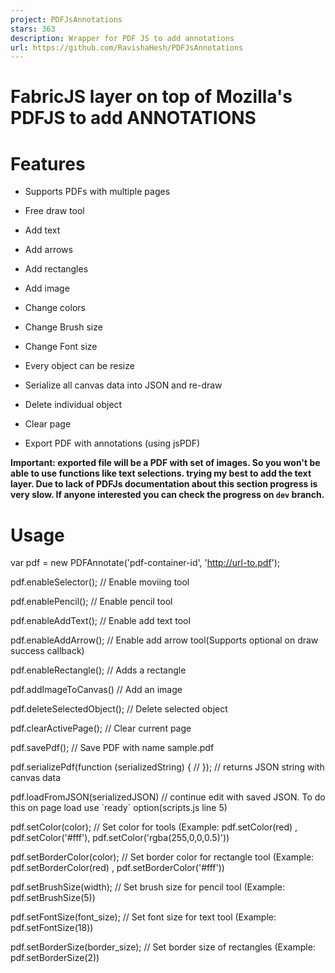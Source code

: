 ```yaml
---
project: PDFJsAnnotations
stars: 363
description: Wrapper for PDF JS to add annotations
url: https://github.com/RavishaHesh/PDFJsAnnotations
---
```


FabricJS layer on top of Mozilla's PDFJS to add ANNOTATIONS
===========================================================

Features
========

-   Supports PDFs with multiple pages
    
-   Free draw tool
    
-   Add text
    
-   Add arrows
    
-   Add rectangles
    
-   Add image
    
-   Change colors
    
-   Change Brush size
    
-   Change Font size
    
-   Every object can be resize
    
-   Serialize all canvas data into JSON and re-draw
    
-   Delete individual object
    
-   Clear page
    
-   Export PDF with annotations (using jsPDF)
    

**Important: exported file will be a PDF with set of images. So you won't be able to use functions like text selections. trying my best to add the text layer. Due to lack of PDFJs documentation about this section progress is very slow. If anyone interested you can check the progress on `dev` branch.**

Usage
=====

var pdf \= new PDFAnnotate('pdf-container-id', 'http://url-to.pdf');

pdf.enableSelector(); // Enable moviing tool

pdf.enablePencil(); // Enable pencil tool

pdf.enableAddText(); // Enable add text tool

pdf.enableAddArrow(); // Enable add arrow tool(Supports optional on draw success callback)

pdf.enableRectangle(); // Adds a rectangle

pdf.addImageToCanvas() // Add an image

pdf.deleteSelectedObject(); // Delete selected object

pdf.clearActivePage(); // Clear current page

pdf.savePdf(); // Save PDF with name sample.pdf

pdf.serializePdf(function (serializedString) {
    //
}); // returns JSON string with canvas data

pdf.loadFromJSON(serializedJSON) // continue edit with saved JSON. To do this on page load use \`ready\` option(scripts.js line 5)

pdf.setColor(color); // Set color for tools (Example: pdf.setColor(red) , pdf.setColor('#fff'), pdf.setColor('rgba(255,0,0,0.5)'))

pdf.setBorderColor(color); // Set border color for rectangle tool (Example: pdf.setBorderColor(red) , pdf.setBorderColor('#fff'))

pdf.setBrushSize(width); // Set brush size for pencil tool (Example: pdf.setBrushSize(5))

pdf.setFontSize(font\_size); // Set font size for text tool (Example: pdf.setFontSize(18))

pdf.setBorderSize(border\_size); // Set border size of rectangles (Example: pdf.setBorderSize(2))
